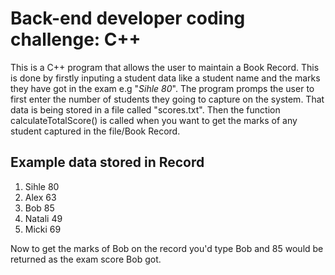 # Back-end developer coding challenge: C++

This is a C++ program that allows the user to maintain a Book Record. This is done by firstly inputing a student data like a student name and the marks they have got in the exam e.g "*Sihle 80*". 
The program promps the user to first enter the number of students they going to capture on the system. That data is being stored in a file called "scores.txt". 
Then the function calculateTotalScore() is called when you want to get the marks of any student captured in the file/Book Record.
## Example data stored in Record
 1. Sihle 80
 1. Alex 63
 1. Bob 85
 1. Natali 49
 1. Micki 69

 Now to get the marks of Bob on the record you'd type Bob and 85 would be returned as the exam score Bob got.
 